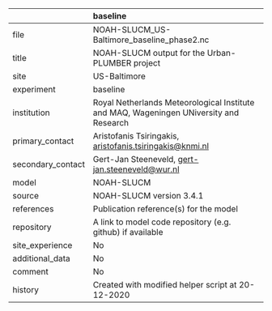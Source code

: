 |                   | baseline                                                                               |
|:------------------|:---------------------------------------------------------------------------------------|
| file              | NOAH-SLUCM_US-Baltimore_baseline_phase2.nc                                             |
| title             | NOAH-SLUCM output for the Urban-PLUMBER project                                        |
| site              | US-Baltimore                                                                           |
| experiment        | baseline                                                                               |
| institution       | Royal Netherlands Meteorological Institute and MAQ, Wageningen UNiversity and Research |
| primary_contact   | Aristofanis Tsiringakis, aristofanis.tsiringakis@knmi.nl                               |
| secondary_contact | Gert-Jan Steeneveld, gert-jan.steeneveld@wur.nl                                        |
| model             | NOAH-SLUCM                                                                             |
| source            | NOAH-SLUCM version 3.4.1                                                               |
| references        | Publication reference(s) for the model                                                 |
| repository        | A link to model code repository (e.g. github) if available                             |
| site_experience   | No                                                                                     |
| additional_data   | No                                                                                     |
| comment           | No                                                                                     |
| history           | Created with modified helper script at 20-12-2020                                      |

